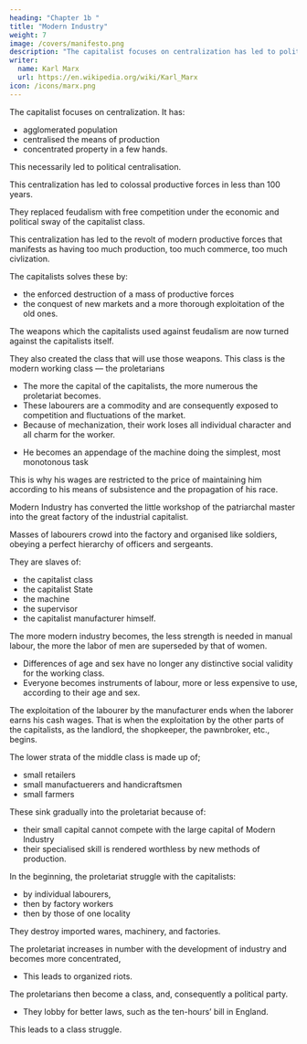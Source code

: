 ```yaml
---
heading: "Chapter 1b "
title: "Modern Industry"
weight: 7
image: /covers/manifesto.png
description: "The capitalist focuses on centralization has led to political centralization"
writer:
  name: Karl Marx
  url: https://en.wikipedia.org/wiki/Karl_Marx
icon: /icons/marx.png
---
```




The capitalist focuses on centralization. It has:
- agglomerated population <!--  keeps more and more doing away with the scattered state of the population, of the means of production, and of property.  --> 
- centralised the means of production
- concentrated property in a few hands. 

This necessarily led to political centralisation. 

<!-- Independent, or but loosely connected provinces, with separate interests, laws, governments, and systems of taxation, became lumped together into one nation, with one government, one code of laws, one national class-interest, one frontier, and one customs-tariff. -->

This centralization has led to colossal productive forces in less than 100 years. 

<!-- The capitalists, during its rule of scarce one hundred years, has created more massive and more  than have all preceding generations together. Subjection of Nature’s forces to man, machinery, application of chemistry to industry and agriculture, steam-navigation, railways, electric telegraphs, clearing of whole continents for cultivation, canalisation of rivers, whole populations conjured out of the ground — what earlier century had even a presentiment that such productive forces slumbered in the lap of social labour? -->

<!-- We see then: the means of production and of exchange, on whose foundation the capitalists built itself up, were generated in feudal society. At a certain stage in the development of these means of production and of exchange, the conditions under which feudal society produced and exchanged, the feudal organisation of agriculture and manufacturing industry, in one word, the feudal relations of property became no longer compatible with the already developed productive forces; they became so many fetters. They had to be burst asunder; they were burst asunder. -->

They replaced feudalism with free competition <!-- , accompanied by a social and political constitution adapted in it, and --> under the economic and political sway of the capitalist class.

<!-- A similar movement is going on before our own eyes. Modern capitalist society, with its relations of production, of exchange and of property, a society that has conjured up such gigantic means of production and of exchange, is like the sorcerer who is no longer able to control the powers of the nether world whom he has called up by his spells.  -->


This centralization has led to the revolt of modern productive forces that manifests as having too much production, too much commerce, too much civlization. 

<!-- 
For many a decade past the history of industry and commerce is but the history of  against modern conditions of production, against the property relations that are the conditions for the existence of the capitalist and of its rule. It is enough to mention the commercial crises that by their periodical return put the existence of the entire capitalist society on its trial, each time more threateningly. 

In these crises, a great part not only of the existing products, but also of the previously created productive forces, are periodically destroyed. 

In these crises, there breaks out an epidemic that, in all earlier epochs, would have seemed an absurdity — the epidemic of over-production. 

Society suddenly finds itself put back into a state of momentary barbarism; it appears as if a famine, a universal war of devastation, had cut off the supply of every means of subsistence; industry and commerce seem to be destroyed; and why? Because there is too much civilisation, too much means of subsistence, too much industry, too much commerce.  -->

<!-- The productive forces at the disposal of society no longer tend to further the development of the conditions of capitalist property; on the contrary, they have become too powerful for these conditions, by which they are fettered, and so soon as they overcome these fetters, they bring disorder into the whole of capitalist society, endanger the existence of capitalist property. The conditions of capitalist society are too narrow to comprise the wealth created by them.  -->

The capitalists solves these by:
- the enforced destruction of a mass of productive forces
- the conquest of new markets and a more thorough exploitation of the old ones.

<!--  That is to say, by paving the way for more extensive and more destructive crises, and by diminishing the means whereby crises are prevented. -->

The weapons which the capitalists used against feudalism are now turned against the capitalists itself.

They also created the class that will use those weapons. This class is the modern working class — the proletarians
- The more the capital of the capitalists, the more numerous the proletariat becomes. <!-- , the modern working class, developed — a class of labourers, who live only so long as they find work, and who find work only so long as their labour increases capital.  -->
- These labourers are a commodity and are consequently exposed to competition and fluctuations of the market.
- Because of mechanization, their work loses all individual character and all charm for the worker.

<!-- Owing to the extensive use of machinery, and to the division of labour, the work of the proletarians has lost all , and, consequently, .  -->

  - He becomes an appendage of the machine doing the simplest, most monotonous task

This is why his wages are restricted to the price of maintaining him according to his means of subsistence and the propagation of his race. 

<!-- But the price of a commodity, and therefore also of labour, is equal to its cost of production. In proportion, therefore, as the repulsiveness of the work increases, the wage decreases. Nay more, in proportion as the use of machinery and division of labour increases, in the same proportion the burden of toil also increases, whether by prolongation of the working hours, by the increase of the work exacted in a given time or by increased speed of machinery, etc. -->

Modern Industry has converted the little workshop of the patriarchal master into the great factory of the industrial capitalist. 

Masses of labourers crowd into the factory and organised like soldiers, obeying a perfect hierarchy of officers and sergeants. 

They are slaves of:
- the capitalist class
- the capitalist State
- the machine
- the supervisor
- the capitalist manufacturer himself. 

<!-- The more openly this despotism proclaims gain to be its end and aim, the more petty, the more hateful and the more embittering it is. -->

The more modern industry becomes, the less strength is needed in manual labour, the more the labor of men are superseded by that of women. 
- Differences of age and sex have no longer any distinctive social validity for the working class. 
- Everyone becomes instruments of labour, more or less expensive to use, according to their age and sex.

The exploitation of the labourer by the manufacturer ends when the laborer earns his cash wages. That is when the exploitation by the other parts of the capitalists, as the landlord, the shopkeeper, the pawnbroker, etc., begins. 

The lower strata of the middle class is made up of;
- small retailers 
- small manufactuerers and handicraftsmen 
- small farmers

These sink gradually into the proletariat because of:
- their small capital cannot compete with the large capital of Modern Industry
- their specialised skill is rendered worthless by new methods of production. 

<!-- Thus the proletariat is recruited from all classes of the population. -->

In the beginning, the proletariat struggle with the capitalists:
- by individual labourers, 
- then by factory workers
- then by those of one locality

They destroy imported wares, machinery, and factories.  <!-- they seek to restore by force the vanished status of the workman of the Middle Ages. -->

<!-- At this stage, the labourers still form an incoherent mass scattered over the whole country, and broken up by their mutual competition. If anywhere they unite to form more compact bodies, this is not yet the consequence of their own active union, but of the union of the capitalists, which class, in order to attain its own political ends, is compelled to set the whole proletariat in motion, and is moreover yet, for a time, able to do so. At this stage, therefore, the proletarians do not fight their enemies, but the enemies of their enemies, the remnants of absolute monarchy, the landowners, the non-industrial capitalist, the petty capitalist. Thus, the whole historical movement is concentrated in the hands of the capitalists; every victory so obtained is a victory for the capitalists. -->

The proletariat increases in number with the development of industry and becomes more concentrated,
- This leads to organized riots. 

<!--  its strength grows, and it feels that strength more. The various interests and conditions of life within the ranks of the proletariat are more and more equalised, in proportion as machinery obliterates all distinctions of labour, and nearly everywhere reduces wages to the same low level. The growing competition among the capitalist, and the resulting commercial crises, make the wages of the workers ever more fluctuating. The increasing improvement of machinery, ever more rapidly developing, makes their livelihood more and more precarious; the collisions between individual workmen and individual capitalist take more and more the character of collisions between two classes. Thereupon, the workers begin to form combinations (Trades’ Unions) against the capitalist; they club together in order to keep up the rate of wages; they found permanent associations in order to make provision beforehand for these occasional revolts. Here and there, the contest breaks out into riots. -->

<!-- Now and then the workers are victorious, but only for a time. The real fruit of their battles lies, not in the immediate result, but in the ever expanding union of the workers. This union is helped on by the improved means of communication that are created by modern industry, and that place the workers of different localities in contact with one another. It was just this contact that was needed to centralise the numerous local struggles, all of the same character, into one national struggle between classes. But every class struggle is a political struggle. And that union, to attain which the burghers of the Middle Ages, with their miserable highways, required centuries, the modern proletarian, thanks to railways, achieve in a few years. -->

The proletarians then become a class, and, consequently a political party. 
- They lobby for better laws, such as the ten-hours’ bill in England.

<!-- , is continually being upset again by the competition between the workers themselves. But it ever rises up again, stronger, firmer, mightier. It compels legislative recognition of particular interests of the workers, by taking advantage of the divisions among the capitalists itself. Thus, -->

This leads to a class struggle.  

<!-- Altogether collisions between the classes of the old society further, in many ways, the course of development of the proletariat. The capitalists finds itself involved in a constant battle. At first with the aristocracy; later on, with those portions of the capitalists itself, whose interests have become antagonistic to the progress of industry; at all time with the capitalists of foreign countries. In all these battles, it sees itself compelled to appeal to the proletariat, to ask for help, and thus, to drag it into the political arena. The capitalists itself, therefore, supplies the proletariat with its own elements of political and general education, in other words, it furnishes the proletariat with weapons for fighting the capitalists.

Further, as we have already seen, entire sections of the ruling class are, by the advance of industry, precipitated into the proletariat, or are at least threatened in their conditions of existence. These also supply the proletariat with fresh elements of enlightenment and progress.

Finally, in times when the class struggle nears the decisive hour, the progress of dissolution going on within the ruling class, in fact within the whole range of old society, assumes such a violent, glaring character, that a small section of the ruling class cuts itself adrift, and joins the revolutionary class, the class that holds the future in its hands. Just as, therefore, at an earlier period, a section of the nobility went over to the capitalists, so now a portion of the capitalists goes over to the proletariat, and in particular, a portion of the capitalist ideologists, who have raised themselves to the level of comprehending theoretically the historical movement as a whole. -->

